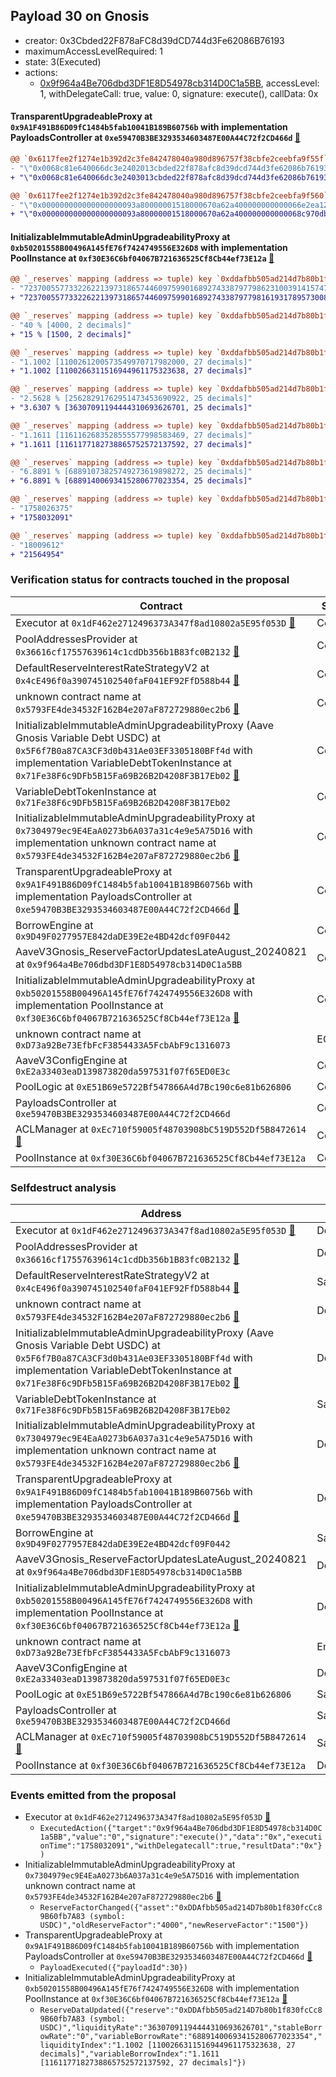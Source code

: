 ## Payload 30 on Gnosis

- creator: 0x3Cbded22F878aFC8d39dCD744d3Fe62086B76193
- maximumAccessLevelRequired: 1
- state: 3(Executed)
- actions:
  - [0x9f964a4Be706dbd3DF1E8D54978cb314D0C1a5BB](https://gnosisscan.io/tx/0x9f964a4Be706dbd3DF1E8D54978cb314D0C1a5BB), accessLevel: 1, withDelegateCall: true, value: 0, signature: execute(), callData: 0x

#### TransparentUpgradeableProxy at `0x9A1F491B86D09fC1484b5fab10041B189B60756b` with implementation PayloadsController at `0xe59470B3BE3293534603487E00A44C72f2CD466d` [:ghost:](https://github.com/bgd-labs/aave-address-book  "GovernanceV3Gnosis.PAYLOADS_CONTROLLER")

```diff
@@ `0x6117fee2f1274e1b392d2c3fe842478040a980d896757f38cbfe2ceebfa9f55f` raw  @@
- "\"0x0068c81e640066dc3e2402013cbded22f878afc8d39dcd744d3fe62086b76193\""
+ "\"0x0068c81e640066dc3e2403013cbded22f878afc8d39dcd744d3fe62086b76193\""

@@ `0x6117fee2f1274e1b392d2c3fe842478040a980d896757f38cbfe2ceebfa9f560` raw  @@
- "\"0x000000000000000000093a80000001518000670a62a400000000000066e2ea12\""
+ "\"0x000000000000000000093a80000001518000670a62a400000000000068c970db\""

```
#### InitializableImmutableAdminUpgradeabilityProxy at `0xb50201558B00496A145fE76f7424749556E326D8` with implementation PoolInstance at `0xf30E36C6bf04067B721636525Cf8Cb44ef73E12a` [:ghost:](https://github.com/bgd-labs/aave-address-book  "AaveV3Gnosis.POOL")

```diff
@@ `_reserves` mapping (address => tuple) key `0xddafbb505ad214d7b80b1f830fccc89b60fb7a83`.configuration.data @@
- "7237005577332262213973186574460975990168927433879779862310039141574728227172"
+ "7237005577332262213973186574460975990168927433879779816193178957300849187172"

@@ `_reserves` mapping (address => tuple) key `0xddafbb505ad214d7b80b1f830fccc89b60fb7a83`.configuration.reserveFactor @@
- "40 % [4000, 2 decimals]"
+ "15 % [1500, 2 decimals]"

@@ `_reserves` mapping (address => tuple) key `0xddafbb505ad214d7b80b1f830fccc89b60fb7a83`.liquidityIndex @@
- "1.1002 [1100261200573549970717982000, 27 decimals]"
+ "1.1002 [1100266311516944961175323638, 27 decimals]"

@@ `_reserves` mapping (address => tuple) key `0xddafbb505ad214d7b80b1f830fccc89b60fb7a83`.currentLiquidityRate @@
- "2.5628 % [25628291762951473453690922, 25 decimals]"
+ "3.6307 % [36307091194444310693626701, 25 decimals]"

@@ `_reserves` mapping (address => tuple) key `0xddafbb505ad214d7b80b1f830fccc89b60fb7a83`.variableBorrowIndex @@
- "1.1611 [1161162683528555577998583469, 27 decimals]"
+ "1.1611 [1161177182738865752572137592, 27 decimals]"

@@ `_reserves` mapping (address => tuple) key `0xddafbb505ad214d7b80b1f830fccc89b60fb7a83`.currentVariableBorrowRate @@
- "6.8891 % [68891073825749273619898272, 25 decimals]"
+ "6.8891 % [68891400693415280677023354, 25 decimals]"

@@ `_reserves` mapping (address => tuple) key `0xddafbb505ad214d7b80b1f830fccc89b60fb7a83`.lastUpdateTimestamp @@
- "1758026375"
+ "1758032091"

@@ `_reserves` mapping (address => tuple) key `0xddafbb505ad214d7b80b1f830fccc89b60fb7a83`.accruedToTreasury @@
- "18009612"
+ "21564954"

```
### Verification status for contracts touched in the proposal

| Contract | Status |
|---------|------------|
| Executor at `0x1dF462e2712496373A347f8ad10802a5E95f053D` [:ghost:](https://github.com/bgd-labs/aave-address-book  "AaveV3Gnosis.ACL_ADMIN") | Contract |
| PoolAddressesProvider at `0x36616cf17557639614c1cdDb356b1B83fc0B2132` [:ghost:](https://github.com/bgd-labs/aave-address-book  "AaveV3Gnosis.POOL_ADDRESSES_PROVIDER") | Contract |
| DefaultReserveInterestRateStrategyV2 at `0x4cE496f0a390745102540faF041EF92FfD588b44` [:ghost:](https://github.com/bgd-labs/aave-address-book  "AaveV3Gnosis.ASSETS.WETH.INTEREST_RATE_STRATEGY") | Contract |
| unknown contract name at `0x5793FE4de34532F162B4e207aF872729880ec2b6` [:ghost:](https://github.com/bgd-labs/aave-address-book  "AaveV3Gnosis.POOL_CONFIGURATOR_IMPL") | Contract |
| InitializableImmutableAdminUpgradeabilityProxy (Aave Gnosis Variable Debt USDC) at `0x5F6f7B0a87CA3CF3d0b431Ae03EF3305180BFf4d` with implementation VariableDebtTokenInstance at `0x71Fe38F6c9DFb5B15Fa69B26B2D4208F3B17Eb02` [:ghost:](https://github.com/bgd-labs/aave-address-book  "AaveV3Gnosis.ASSETS.USDC.V_TOKEN") | Contract |
| VariableDebtTokenInstance at `0x71Fe38F6c9DFb5B15Fa69B26B2D4208F3B17Eb02` | Contract |
| InitializableImmutableAdminUpgradeabilityProxy at `0x7304979ec9E4EaA0273b6A037a31c4e9e5A75D16` with implementation unknown contract name at `0x5793FE4de34532F162B4e207aF872729880ec2b6` [:ghost:](https://github.com/bgd-labs/aave-address-book  "AaveV3Gnosis.POOL_CONFIGURATOR") | Contract |
| TransparentUpgradeableProxy at `0x9A1F491B86D09fC1484b5fab10041B189B60756b` with implementation PayloadsController at `0xe59470B3BE3293534603487E00A44C72f2CD466d` [:ghost:](https://github.com/bgd-labs/aave-address-book  "GovernanceV3Gnosis.PAYLOADS_CONTROLLER") | Contract |
| BorrowEngine at `0x9D49F0277957E842daDE39E2e4BD42dcf09F0442` | Contract |
| AaveV3Gnosis_ReserveFactorUpdatesLateAugust_20240821 at `0x9f964a4Be706dbd3DF1E8D54978cb314D0C1a5BB` | Contract |
| InitializableImmutableAdminUpgradeabilityProxy at `0xb50201558B00496A145fE76f7424749556E326D8` with implementation PoolInstance at `0xf30E36C6bf04067B721636525Cf8Cb44ef73E12a` [:ghost:](https://github.com/bgd-labs/aave-address-book  "AaveV3Gnosis.POOL") | Contract |
| unknown contract name at `0xD73a92Be73EfbFcF3854433A5FcbAbF9c1316073` | EOA |
| AaveV3ConfigEngine at `0xE2a33403eaD139873820da597531f07f65ED0E3c` | Contract |
| PoolLogic at `0xE51B69e5722Bf547866A4d7Bc190c6e81b626806` | Contract |
| PayloadsController at `0xe59470B3BE3293534603487E00A44C72f2CD466d` | Contract |
| ACLManager at `0xEc710f59005f48703908bC519D552Df5B8472614` [:ghost:](https://github.com/bgd-labs/aave-address-book  "AaveV3Gnosis.ACL_MANAGER") | Contract |
| PoolInstance at `0xf30E36C6bf04067B721636525Cf8Cb44ef73E12a` | Contract |

### Selfdestruct analysis

| Address | Result |
|---------|------------|
| Executor at `0x1dF462e2712496373A347f8ad10802a5E95f053D` [:ghost:](https://github.com/bgd-labs/aave-address-book  "AaveV3Gnosis.ACL_ADMIN") | DelegateCall |
| PoolAddressesProvider at `0x36616cf17557639614c1cdDb356b1B83fc0B2132` [:ghost:](https://github.com/bgd-labs/aave-address-book  "AaveV3Gnosis.POOL_ADDRESSES_PROVIDER") | DelegateCall |
| DefaultReserveInterestRateStrategyV2 at `0x4cE496f0a390745102540faF041EF92FfD588b44` [:ghost:](https://github.com/bgd-labs/aave-address-book  "AaveV3Gnosis.ASSETS.WETH.INTEREST_RATE_STRATEGY") | Safe |
| unknown contract name at `0x5793FE4de34532F162B4e207aF872729880ec2b6` [:ghost:](https://github.com/bgd-labs/aave-address-book  "AaveV3Gnosis.POOL_CONFIGURATOR_IMPL") | DelegateCall |
| InitializableImmutableAdminUpgradeabilityProxy (Aave Gnosis Variable Debt USDC) at `0x5F6f7B0a87CA3CF3d0b431Ae03EF3305180BFf4d` with implementation VariableDebtTokenInstance at `0x71Fe38F6c9DFb5B15Fa69B26B2D4208F3B17Eb02` [:ghost:](https://github.com/bgd-labs/aave-address-book  "AaveV3Gnosis.ASSETS.USDC.V_TOKEN") | DelegateCall |
| VariableDebtTokenInstance at `0x71Fe38F6c9DFb5B15Fa69B26B2D4208F3B17Eb02` | Safe |
| InitializableImmutableAdminUpgradeabilityProxy at `0x7304979ec9E4EaA0273b6A037a31c4e9e5A75D16` with implementation unknown contract name at `0x5793FE4de34532F162B4e207aF872729880ec2b6` [:ghost:](https://github.com/bgd-labs/aave-address-book  "AaveV3Gnosis.POOL_CONFIGURATOR") | DelegateCall |
| TransparentUpgradeableProxy at `0x9A1F491B86D09fC1484b5fab10041B189B60756b` with implementation PayloadsController at `0xe59470B3BE3293534603487E00A44C72f2CD466d` [:ghost:](https://github.com/bgd-labs/aave-address-book  "GovernanceV3Gnosis.PAYLOADS_CONTROLLER") | DelegateCall |
| BorrowEngine at `0x9D49F0277957E842daDE39E2e4BD42dcf09F0442` | Safe |
| AaveV3Gnosis_ReserveFactorUpdatesLateAugust_20240821 at `0x9f964a4Be706dbd3DF1E8D54978cb314D0C1a5BB` | DelegateCall |
| InitializableImmutableAdminUpgradeabilityProxy at `0xb50201558B00496A145fE76f7424749556E326D8` with implementation PoolInstance at `0xf30E36C6bf04067B721636525Cf8Cb44ef73E12a` [:ghost:](https://github.com/bgd-labs/aave-address-book  "AaveV3Gnosis.POOL") | DelegateCall |
| unknown contract name at `0xD73a92Be73EfbFcF3854433A5FcbAbF9c1316073` | Empty |
| AaveV3ConfigEngine at `0xE2a33403eaD139873820da597531f07f65ED0E3c` | DelegateCall |
| PoolLogic at `0xE51B69e5722Bf547866A4d7Bc190c6e81b626806` | Safe |
| PayloadsController at `0xe59470B3BE3293534603487E00A44C72f2CD466d` | Safe |
| ACLManager at `0xEc710f59005f48703908bC519D552Df5B8472614` [:ghost:](https://github.com/bgd-labs/aave-address-book  "AaveV3Gnosis.ACL_MANAGER") | Safe |
| PoolInstance at `0xf30E36C6bf04067B721636525Cf8Cb44ef73E12a` | DelegateCall |

### Events emitted from the proposal

- Executor at `0x1dF462e2712496373A347f8ad10802a5E95f053D` [:ghost:](https://github.com/bgd-labs/aave-address-book  "AaveV3Gnosis.ACL_ADMIN")
  - `ExecutedAction({"target":"0x9f964a4Be706dbd3DF1E8D54978cb314D0C1a5BB","value":"0","signature":"execute()","data":"0x","executionTime":"1758032091","withDelegatecall":true,"resultData":"0x"})`
- InitializableImmutableAdminUpgradeabilityProxy at `0x7304979ec9E4EaA0273b6A037a31c4e9e5A75D16` with implementation unknown contract name at `0x5793FE4de34532F162B4e207aF872729880ec2b6` [:ghost:](https://github.com/bgd-labs/aave-address-book  "AaveV3Gnosis.POOL_CONFIGURATOR")
  - `ReserveFactorChanged({"asset":"0xDDAfbb505ad214D7b80b1f830fcCc89B60fb7A83 (symbol: USDC)","oldReserveFactor":"4000","newReserveFactor":"1500"})`
- TransparentUpgradeableProxy at `0x9A1F491B86D09fC1484b5fab10041B189B60756b` with implementation PayloadsController at `0xe59470B3BE3293534603487E00A44C72f2CD466d` [:ghost:](https://github.com/bgd-labs/aave-address-book  "GovernanceV3Gnosis.PAYLOADS_CONTROLLER")
  - `PayloadExecuted({"payloadId":30})`
- InitializableImmutableAdminUpgradeabilityProxy at `0xb50201558B00496A145fE76f7424749556E326D8` with implementation PoolInstance at `0xf30E36C6bf04067B721636525Cf8Cb44ef73E12a` [:ghost:](https://github.com/bgd-labs/aave-address-book  "AaveV3Gnosis.POOL")
  - `ReserveDataUpdated({"reserve":"0xDDAfbb505ad214D7b80b1f830fcCc89B60fb7A83 (symbol: USDC)","liquidityRate":"36307091194444310693626701","stableBorrowRate":"0","variableBorrowRate":"68891400693415280677023354","liquidityIndex":"1.1002 [1100266311516944961175323638, 27 decimals]","variableBorrowIndex":"1.1611 [1161177182738865752572137592, 27 decimals]"})`

